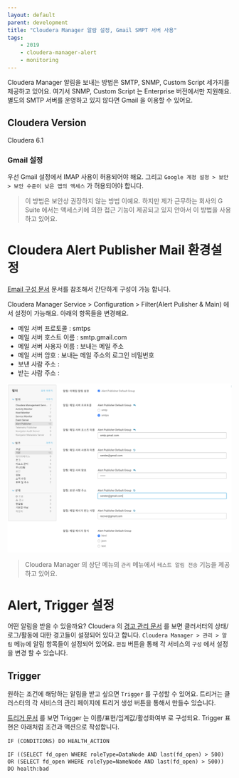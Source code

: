 ```yaml
---
layout: default
parent: development
title: "Cloudera Manager 알람 설정, Gmail SMPT 서버 사용"
tags: 
    - 2019
    - cloudera-manager-alert
    - monitoring
---
```


Cloudera Manager 알림을 보내는 방법은 SMTP, SNMP, Custom Script 세가지를 제공하고 있어요. 
여기서 SNMP, Custom Script 는 Enterprise 버전에서만 지원해요.
별도의 SMTP 서버를 운영하고 있지 않다면 Gmail 을 이용할 수 있어요. 

## Cloudera Version 
Cloudera 6.1

### Gmail 설정
우선 Gmail 설정에서 IMAP 사용이 허용되어야 해요. 
그리고 `Google 계정 설정 > 보안 > 보안 수준이 낮은 앱의 액세스` 가 허용되어야 합니다. 

> 이 방법은 보안상 권장하지 않는 방법 이예요. 하지만 제가 근무하는 회사의 G Suite 에서는 액세스키에 의한 접근 기능이 제공되고 있지 안아서 이 방법을 사용하고 있어요.

# Cloudera Alert Publisher Mail 환경설정
[Email 구성 문서](https://www.cloudera.com/documentation/enterprise/6/6.1/topics/cm_ag_email.html#xd_583c10bfdbd326ba--6eed2fb8-14349d04bee--7d1d)
문서를 참조해서 간단하게 구성이 가능 합니다. 

Cloudera Manager Service > Configuration > Filter(Alert Pulisher & Main) 에서 설정이 가능해요. 아래의 항목들을 변경해요.

* 메일 서버 프로토콜 : smtps
* 메일 서버 호스트 이름 : smtp.gmail.com
* 메일 서버 사용자 이름 : 보내는 메일 주소 
* 메일 서버 암호 : 보내는 메일 주소의 로그인 비밀번호
* 보낸 사람 주소 : 
* 받는 사람 주소 : 

![Alert Pulisher Eaml Configuration](/assets/images/2019/2019-08-13-11-48-37.png?classes=shadow)

> Cloudera Manager 의 상단 메뉴의 `관리` 메뉴에서 `테스트 알림 전송` 기능을 제공하고 있어요. 

# Alert, Trigger 설정
어떤 알림을 받을 수 있을까요? Cloudera 의
[경고 관리 문서](https://www.cloudera.com/documentation/enterprise/6/6.1/topics/cm_ag_alerts.html)
를 보면 클러서터의 상태/로그/활동에 대한 경고들이 설정되어 있다고 합니다. 
`Cloudera Manager > 관리 > 알림` 메뉴에 알림 항목들이 설정되어 있어요.
`편집` 버튼을 통해 각 서비스의 `구성` 에서 설정을 변경 할 수 있습니다. 

## Trigger
원하는 조건에 해당하는 알림을 받고 싶으면 `Trigger` 를 구성할 수 있어요. 
트리거는 클러스터의 각 서비스의 관리 페이지에 트리거 생성 버튼을 통해서 만들수 있습니다. 


[트리거 문서](https://www.cloudera.com/documentation/enterprise/6/6.1/topics/cm_dg_triggers.html)
를 보면 Trigger 는 이름/표현/임계값/활성화여부 로 구성되요.
Trigger 표현은 아래처럼 조건과 액션으로 작성합니다.
```
IF (CONDITIONS) DO HEALTH_ACTION
```
```
IF ((SELECT fd_open WHERE roleType=DataNode AND last(fd_open) > 500) OR (SELECT fd_open WHERE roleType=NameNode AND last(fd_open) > 500)) DO health:bad
```
